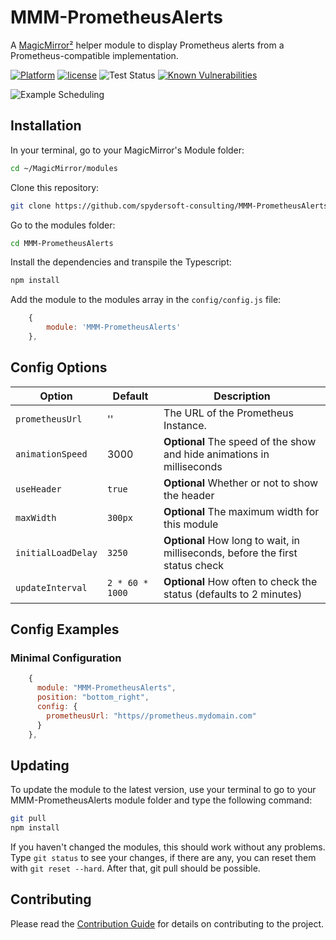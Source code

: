 # MMM-PrometheusAlerts

A [MagicMirror²](https://magicmirror.builders) helper module to display Prometheus alerts from a Prometheus-compatible implementation.

[![Platform](https://img.shields.io/badge/platform-MagicMirror-informational)](https://MagicMirror.builders)
[![license](https://img.shields.io/github/license/mashape/apistatus.svg)](https://raw.githubusercontent.com/spydersoft-consulting/MMM-PrometheusAlerts/master/LICENSE)
![Test Status](https://github.com/spydersoft-consulting/MMM-PrometheusAlerts/actions/workflows/node.js.yml/badge.svg)
[![Known Vulnerabilities](https://snyk.io/test/github/spydersoft-consulting/MMM-PrometheusAlerts/badge.svg)](https://snyk.io/test/github/spydersoft-consulting/MMM-PrometheusAlerts)

![Example Scheduling](.github/example-screenshot.png)

## Installation

In your terminal, go to your MagicMirror's Module folder:

```bash
cd ~/MagicMirror/modules
```

Clone this repository:

```bash
git clone https://github.com/spydersoft-consulting/MMM-PrometheusAlerts.git
```

Go to the modules folder:

```bash
cd MMM-PrometheusAlerts
```

Install the dependencies and transpile the Typescript:

```bash
npm install
```

Add the module to the modules array in the `config/config.js` file:

```javascript
    {
        module: 'MMM-PrometheusAlerts'
    },
```

## Config Options

| **Option**         | **Default**     | **Description**                                                               |
| ------------------ | --------------- | ----------------------------------------------------------------------------- |
| `prometheusUrl`    | ''              | The URL of the Prometheus Instance.                                           |
| `animationSpeed`   | 3000            | **Optional** The speed of the show and hide animations in milliseconds        |
| `useHeader`        | `true`          | **Optional** Whether or not to show the header                                |
| `maxWidth`         | `300px`         | **Optional** The maximum width for this module                                |
| `initialLoadDelay` | `3250`          | **Optional** How long to wait, in milliseconds, before the first status check |
| `updateInterval`   | `2 * 60 * 1000` | **Optional** How often to check the status (defaults to 2 minutes)            |

## Config Examples

### Minimal Configuration

```javascript
    {
      module: "MMM-PrometheusAlerts",
      position: "bottom_right",
      config: {
        prometheusUrl: "https//prometheus.mydomain.com"
      }
    },
```

## Updating

To update the module to the latest version, use your terminal to go to your MMM-PrometheusAlerts module folder and type the following command:

```bash
git pull
npm install
```

If you haven't changed the modules, this should work without any problems.
Type `git status` to see your changes, if there are any, you can reset them with `git reset --hard`. After that, git pull should be possible.

## Contributing

Please read the [Contribution Guide](CONTRIBUTING.md) for details on contributing to the project.

